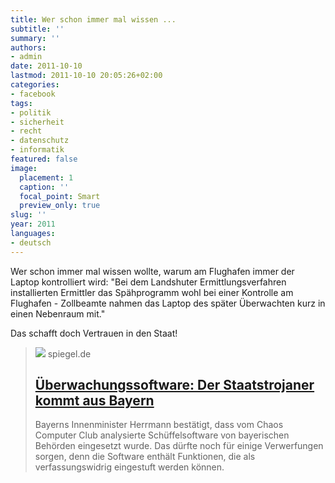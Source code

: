 ```yaml
---
title: Wer schon immer mal wissen ...
subtitle: ''
summary: ''
authors:
- admin
date: 2011-10-10
lastmod: 2011-10-10 20:05:26+02:00
categories:
- facebook
tags:
- politik
- sicherheit
- recht
- datenschutz
- informatik
featured: false
image:
  placement: 1
  caption: ''
  focal_point: Smart
  preview_only: true
slug: ''
year: 2011
languages:
- deutsch
---
```


Wer schon immer mal wissen wollte, warum am Flughafen immer der Laptop kontrolliert wird:
"Bei dem Landshuter Ermittlungsverfahren installierten Ermittler das Spähprogramm wohl bei einer Kontrolle am Flughafen - Zollbeamte nahmen das Laptop des später Überwachten kurz in einen Nebenraum mit." 

Das schafft doch Vertrauen in den Staat!
> [![](https://cdn.prod.www.spiegel.de/images/b1b63b34-0001-0004-0000-000000269996_w1200_r1.778_fpx71.1_fpy55.jpg)](http://www.spiegel.de/netzwelt/netzpolitik/0,1518,790960,00.html)
> spiegel.de
> ## [Überwachungssoftware: Der Staatstrojaner kommt aus Bayern](http://www.spiegel.de/netzwelt/netzpolitik/0,1518,790960,00.html)
>
>Bayerns Innenminister Herrmann bestätigt, dass vom Chaos Computer Club analysierte Schüffelsoftware von bayerischen Behörden eingesetzt wurde. Das dürfte noch für einige Verwerfungen sorgen, denn die Software enthält Funktionen, die als verfassungswidrig eingestuft werden können.